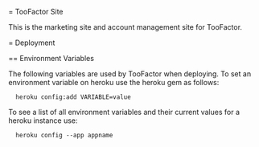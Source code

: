 = TooFactor Site

This is the marketing site and account management site for TooFactor.


= Deployment

== Environment Variables

The following variables are used by TooFactor when deploying. To set an environment variable on heroku use the heroku gem as follows:

```
  heroku config:add VARIABLE=value
```

To see a list of all environment variables and their current values for a heroku instance use:

```
  heroku config --app appname
```